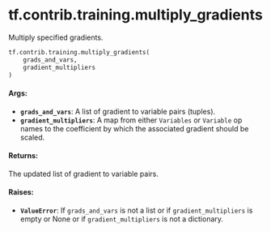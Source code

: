 <div itemscope itemtype="http://developers.google.com/ReferenceObject">
<meta itemprop="name" content="tf.contrib.training.multiply_gradients" />
<meta itemprop="path" content="Stable" />
</div>

# tf.contrib.training.multiply_gradients

Multiply specified gradients.

``` python
tf.contrib.training.multiply_gradients(
    grads_and_vars,
    gradient_multipliers
)
```

<!-- Placeholder for "Used in" -->


#### Args:


* <b>`grads_and_vars`</b>: A list of gradient to variable pairs (tuples).
* <b>`gradient_multipliers`</b>: A map from either `Variables` or `Variable` op names
  to the coefficient by which the associated gradient should be scaled.


#### Returns:

The updated list of gradient to variable pairs.



#### Raises:


* <b>`ValueError`</b>: If `grads_and_vars` is not a list or if `gradient_multipliers`
is empty or None or if `gradient_multipliers` is not a dictionary.